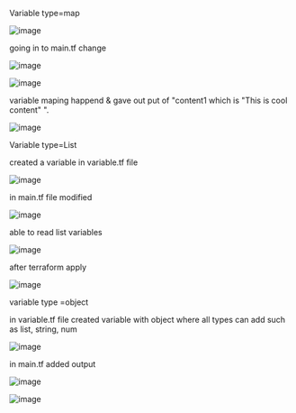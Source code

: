 
Variable type=map


![image](https://user-images.githubusercontent.com/85178565/232249948-297d03f5-6d21-4e5a-b715-a7645517ac91.png)

going in to main.tf change 

![image](https://user-images.githubusercontent.com/85178565/232251131-552dc6a9-e65b-410b-96a2-f425302dfb45.png)


![image](https://user-images.githubusercontent.com/85178565/232251200-aace3b8e-bc5f-4484-a816-64f409858ee3.png)


variable maping happend & gave out put of "content1 which is "This is cool content" ".

![image](https://user-images.githubusercontent.com/85178565/232251377-bebc6faf-23e6-4276-af38-5e922b65a436.png)


Variable type=List

created a variable in variable.tf file

![image](https://user-images.githubusercontent.com/85178565/232252701-98167934-c0c8-4d62-81d0-a0cab5e8d713.png)


in main.tf file modified 

![image](https://user-images.githubusercontent.com/85178565/232252858-805156ab-6031-4c82-8153-0d09bed69c4b.png)


able to read list variables

![image](https://user-images.githubusercontent.com/85178565/232252910-689e092d-ab86-4f23-bc75-d9b44971fa4f.png)


after terraform apply 

![image](https://user-images.githubusercontent.com/85178565/232252968-9b68b161-7c1e-47e4-96a4-e260c99d3ebd.png)


variable type =object

in variable.tf file created variable with object where all types can add such as list, string, num

![image](https://user-images.githubusercontent.com/85178565/232253383-b29964fd-cdab-4a8c-98f7-d3b17d6495bb.png)


in main.tf added output 

![image](https://user-images.githubusercontent.com/85178565/232253500-6a6232d6-45a5-48af-b494-e284a5ebc56b.png)



![image](https://user-images.githubusercontent.com/85178565/232253818-80bc94b0-d9da-47c0-874f-219c154ea498.png)










